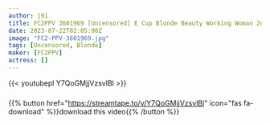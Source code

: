 ```yaml
---
author: j91
title: FC2PPV 3601969 [Uncensored] E Cup Blonde Beauty Working Woman 2nd Year ☆ Today I Used My Paid Leave And Showed Off At The Window With A Large Amount Of Semen Seeding Sex.
date: 2023-07-22T02:05:00Z
image: "FC2-PPV-3601969.jpg"
tags: [Uncensored, Blonde]
maker: [FC2PPV]
actress: []
---
```



{{< youtubepl Y7QoGMjjVzsvlBl >}}
###

{{% button href="https://streamtape.to/v/Y7QoGMjjVzsvlBl" icon="fas fa-download" %}}download this video{{% /button %}}

